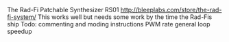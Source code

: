 The Rad-Fi Patchable Synthesizer RS01
http://bleeplabs.com/store/the-rad-fi-system/ 
This works well but needs some work by the time the Rad-Fis ship
Todo:
commenting and moding instructions
PWM rate
general loop speedup
